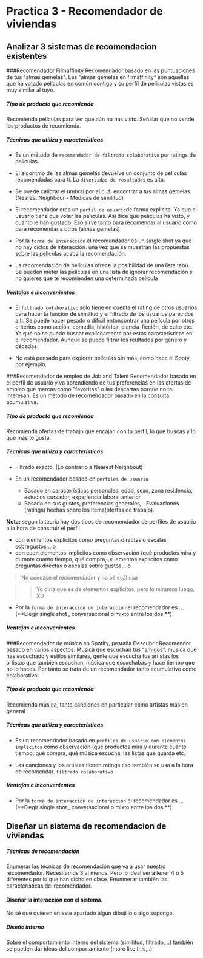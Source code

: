 # Practica 3 - Recomendador de viviendas


## Analizar 3 sistemas de recomendacion existentes

###Recomendador Filmaffinity
Recomendador basado en las puntuaciones de tus "almas gemelas".
Las "almas gemelas en filmaffinity" son aquellas que ha votado películas en común contigo y su perfíl de películas vistas es muy similar al tuyo.


##### Tipo de producto que recomienda
Recomienda películas para ver que aún no has visto. Señalar que no vende los productos de recomienda. 

##### Técnicas que utiliza y características

 - Es un método de `recomendador de filtrado colaborativo` por ratings de peliculas. 

 - El algoritmo de las almas gemelas devuelve un conjunto de películas recomendadas para ti. La `diversidad de resultados` es alta. 

 - Se puede calibrar el umbral por el cuál encontrar a tus almas gemelas. (Nearest Neighbour - Medidas de similitud) 

 - El recomendador crea un `perfil de usuario`de forma explicita. Ya que el usuario tiene que votar las películas. Así dice que películas ha visto, y cuánto le han gustado. Eso sirve tanto para recomendar al usuario como para recomendar a otros (almas gemelas)

 - Por la `forma de interacción` el recomendador es un single shot ya que no hay ciclos de interacción. una vez que se muestran las propuestas sobre las películas acaba la recomendación. 

 - La recomendación de películas ofrece la posibilidad de una lista tabú. Se pueden meter las películas en una lista de ignorar recomendación si no quieres que te recomienden una determinada película

##### Ventajas e inconvenientes


- El `filtrado colaborativo` solo tiene en cuenta el rating de otros usuarios para hacer la función de similitud y el filtrado de los usuarios parecidos a ti. Se puede hacer pesado o difícil entoncontrar una película por otros criterios como acción, comedia, histórica, ciencia-ficción, de culto etc. Ya que no se puede buscar explicitamente por estas carasterísticas en el recomendador. Aunque se puede filtrar los reultados por género y décadas 


- No está pensado para explorar películas sin más, como hace el Spoty, por ejemplo. 

###Recomendador de empleo de Job and Talent
Recomendador basado en el perfil de usuario y va aprendiendo de tus preferencias en las ofertas de empleo que marcas como "favoritas" o las descartas porque no te interesan.
Es un método de recomendador basado en la consulta acumulativa.

##### Tipo de producto que recomienda
Recomienda ofertas de trabajo que encajan con tu perfil, lo que buscas y lo que más te gusta.

##### Técnicas que utiliza y características

- Filtrado exacto. (Lo contrario a Nearest Neighbout)

- En un recomendador basado en `perfiles de usuario`
	- Basado en características personales: edad, sexo, zona residencia, estudios cursador, experiencia laboral anterior
	- Basado en sus gustos, preferencias generales,.. Evaluaciones (ratings) hechas sobre los items(ofertas de trabajo). 

**Nota:**  segun la teoría hay dos tipos de recomendador de perfiles de usuario a la hora de construir el perfil

- con elementos explícitos como preguntas directas o escalas sobregustos,.. o
- con econ elementos implícitos como observación (qué productos mira y durante cuánto tiempo, qué compra,..e lementos explícitos como
preguntas directas o escalas sobre gustos,.. o 

> No conozco el recomendador y no sé cuál usa

>> Yo diría que es de elementos explícitos, pero lo miramos luego, XD

- Por la `forma de interacción de interaccion` el recomendador es ... (**Elegir single shot , conversacional  o mixto entre los dos **) 


##### Ventajas e inconvenientes

###Recomendador de música en Spotify, pestaña Descubrir
Recomendor basado en varios aspectos: Música que escuchan tus "amigos", música que has escuchado y estilos similares, gente que escucha tus artistas los artistas que también escuchan, música que escuchabas y hace tiempo que no lo haces.
Por tanto se trata de un recomendador tanto acumulativo como colaborativo.

##### Tipo de producto que recomienda
Recomienda música, tanto canciones en particular como artistas más en general

##### Técnicas que utiliza y características

- Es un recomendador basado en `perfiles de usuario con elementos implícitos` como observación (qué productos mira y durante cuánto tiempo, qué compra, qué música escucha, las listas que guarda etc. 

- Las canciones y los artistas tienen ratings eso también se usa a la hora de recomendar. `filtrado colaborativo` 


##### Ventajas e inconvenientes

- Por la `forma de interacción de interaccion` el recomendador es ... (**Elegir single shot , conversacional o mixto entre los dos **) 


## Diseñar un sistema de recomendacion de viviendas

##### Técnicas de recomendación

Enumerar las técnicas de recomendación que va a usar nuestro recomendador. Necesitamos 3 al menos. Pero lo ideal sería tener 4 o 5 diferentes por lo que han dicho en clase. 
Enunmerar también las características del recomendador. 

#### Diseñar la interacción con el sistema.

No sé que quieren en este apartado algún dibujillo o algo supongo. 

##### Diseño interno

Sobre el comportamiento interno del sistema (similitud, filtrado, ..) también se pueden dar ideas del comportamiento (more like this,..)




